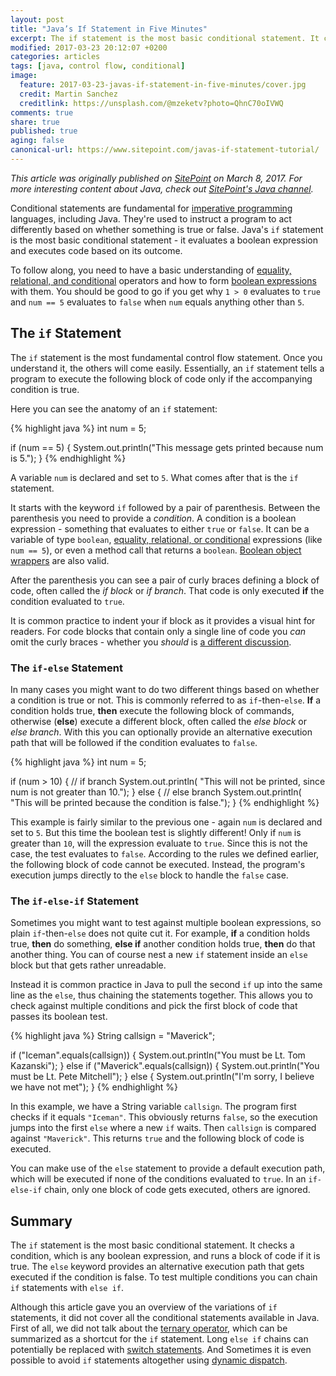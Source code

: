 ```yaml
---
layout: post
title: "Java’s If Statement in Five Minutes"
excerpt: The if statement is the most basic conditional statement. It checks a condition, which is any boolean expression, and runs a block of code if it is true.
modified: 2017-03-23 20:12:07 +0200
categories: articles
tags: [java, control flow, conditional]
image:
  feature: 2017-03-23-javas-if-statement-in-five-minutes/cover.jpg
  credit: Martin Sanchez
  creditlink: https://unsplash.com/@mzeketv?photo=QhnC70oIVWQ
comments: true
share: true
published: true
aging: false
canonical-url: https://www.sitepoint.com/javas-if-statement-tutorial/
---
```

*This article was originally published on [SitePoint](https://www.sitepoint.com/javas-if-statement-tutorial/) on March 8, 2017. For more interesting content about Java, check out [SitePoint's Java channel](https://www.sitepoint.com/java/ "Java channel at SitePoint").*

Conditional statements are fundamental for [imperative programming](https://en.wikipedia.org/wiki/Imperative_programming "Imperative programming") languages, including Java. They're used to instruct a program to act differently based on whether something is true or false. Java's `if` statement is the most basic conditional statement - it evaluates a boolean expression and executes code based on its outcome.

To follow along, you need to have a basic understanding of [equality, relational, and conditional](https://docs.oracle.com/javase/tutorial/java/nutsandbolts/opsummary.html "Summary of Operators in Java") operators and how to form [boolean expressions](https://en.wikipedia.org/wiki/Boolean_expression "Boolean expressions") with them. You should be good to go if you get why `1 > 0` evaluates to `true` and `num == 5` evaluates to `false` when `num` equals anything other than `5`.

## The `if` Statement

The `if` statement is the most fundamental control flow statement. Once you understand it, the others will come easily. Essentially, an `if` statement tells a program to execute the following block of code only if the accompanying condition is true.

Here you can see the anatomy of an `if` statement:

{% highlight java %}
int num = 5;

if (num == 5) {
    System.out.println("This message gets printed because num is 5.");
}
{% endhighlight %}

A variable `num` is declared and set to `5`. What comes after that is the `if` statement.

It starts with the keyword `if` followed by a pair of parenthesis. Between the parenthesis you need to provide a _condition_. A condition is a boolean expression - something that evaluates to either `true` or `false`. It can be a variable of type `boolean`, [equality, relational, or conditional](https://docs.oracle.com/javase/tutorial/java/nutsandbolts/opsummary.html "Summary of Operators in Java") expressions (like `num == 5`), or even a method call that returns a `boolean`. [Boolean object wrappers](https://docs.oracle.com/javase/8/docs/api/java/lang/Boolean.html) are also valid.

After the parenthesis you can see a pair of curly braces defining a block of code, often called the _if block_ or _if branch_. That code is only executed **if** the condition evaluated to `true`.

It is common practice to indent your if block as it provides a visual hint for readers. For code blocks that contain only a single line of code you _can_ omit the curly braces - whether you _should_ is [a different discussion](http://stackoverflow.com/q/8020228).

### The `if-else` Statement

In many cases you might want to do two different things based on whether a condition is true or not. This is commonly referred to as `if`-then-`else`. **If** a condition holds true, **then** execute the following block of commands, otherwise (**else**) execute a different block, often called the _else block_ or _else branch_. With this you can optionally provide an alternative execution path that will be followed if the condition evaluates to `false`.

{% highlight java %}
int num = 5;

if (num > 10) {
    // if branch
    System.out.println(
            "This will not be printed, since num is not greater than 10.");
} else {
    // else branch
    System.out.println(
            "This will be printed because the condition is false.");
}
{% endhighlight %}

This example is fairly similar to the previous one - again `num` is declared and set to `5`. But this time the boolean test is slightly different! Only if `num` is greater than `10`, will the expression evaluate to `true`. Since this is not the case, the test evaluates to `false`. According to the rules we defined earlier, the following block of code cannot be executed. Instead, the program's execution jumps directly to the `else` block to handle the `false` case.

### The `if-else-if` Statement

Sometimes you might want to test against multiple boolean expressions, so plain `if`-then-`else` does not quite cut it.
For example, **if** a condition holds true, **then** do something, **else if** another condition holds true, **then** do that another thing. You can of course nest a new `if` statement inside an `else` block but that gets rather unreadable.

Instead it is common practice in Java to pull the second `if` up into the same line as the `else`, thus chaining the statements together. This allows you to check against multiple conditions and pick the first block of code that passes its boolean test.

{% highlight java %}
String callsign = "Maverick";

if ("Iceman".equals(callsign)) {
    System.out.println("You must be Lt. Tom Kazanski");
}
else if ("Maverick".equals(callsign)) {
    System.out.println("You must be Lt. Pete Mitchell");
}
else {
    System.out.println("I'm sorry, I believe we have not met");
}
{% endhighlight %}

In this example, we have a String variable `callsign`. The program first checks if it equals `"Iceman"`. This obviously returns `false`, so the execution jumps into the first `else` where a new `if` waits. Then `callsign` is compared against `"Maverick"`. This returns `true` and the following block of code is executed.

You can make use of the `else` statement to provide a default execution path, which will be executed if none of the conditions evaluated to `true`. In an `if-else-if` chain, only one block of code gets executed, others are ignored.

## Summary

The `if` statement is the most basic conditional statement. It checks a condition, which is any boolean expression, and runs a block of code if it is true. The `else` keyword provides an alternative execution path that gets executed if the condition is false. To test multiple conditions you can chain `if` statements with `else if`.

Although this article gave you an overview of the variations of `if` statements, it did not cover all the conditional statements available in Java. First of all, we did not talk about the [ternary operator](https://www.sitepoint.com/java-ternary-operator/ "Java’s Ternary Operator in Three Minutes"), which can be summarized as a shortcut for the `if` statement. Long `else if` chains can potentially be replaced with [switch statements](https://www.sitepoint.com/javas-switch-statement/ "Java’s Switch Statement in Three Minutes"). And Sometimes it is even possible to avoid `if` statements altogether using [dynamic dispatch](https://en.wikipedia.org/wiki/Dynamic_dispatch "Dynamic dispatch").
